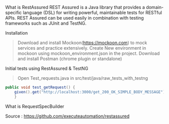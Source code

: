 What is RestAssured
REST Assured is a Java library that provides a domain-specific language (DSL) for writing powerful, maintainable tests for RESTful APIs.
REST Assured can be used easily in combination with testing frameworks such as JUnit and TestNG. 



Installation
 > Download and install Mockoon(https://mockoon.com) to mock services and practice extensively.
 > Create New environment in mockoon using mockoon_environment.json in the project.
 > Download and install Postman (chrome plugin or standalone)
 



Initial tests using RestAssured & TestNG
 > Open Test_requests.java in src/test/java/raw_tests_with_testng

```java
public void test_getRequest() {
	given().get("http://localhost:3000/get_200_OK_SIMPLE_BODY_MESSAGE").then().statusCode(200);
	}
```




What is RequestSpecBuilder




Source : https://github.com/executeautomation/restassured


